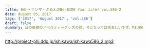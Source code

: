 ```yaml
---
title: 石川・ホンマ・ぶるんのBe-SIDE Your Life! vol.586-2
date: August 05, 2017
tags: ['2017', 'August 2017', 'vol.586']
draft: false
summary: 昔の番組のノベルティーグッズの話。今となっては羨ましいです。MIURA
---
```


http://project-phi.ddo.jp/ishikawa/ishikawa586_2.mp3
